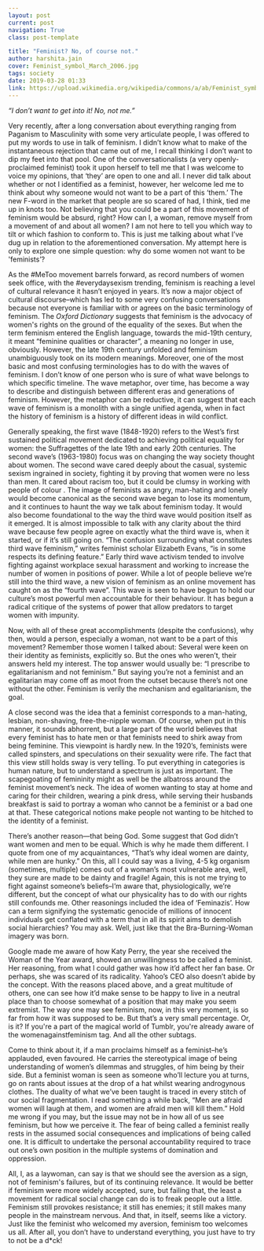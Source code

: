 ```yaml
---
layout: post
current: post
navigation: True
class: post-template

title: "Feminist? No, of course not."
author: harshita.jain
cover: Feminist_symbol_March_2006.jpg
tags: society
date: 2019-03-28 01:33
link: https://upload.wikimedia.org/wikipedia/commons/a/ab/Feminist_symbol%2C_March_2006.jpg
---
```

<em>“I don’t want to get into it! No, not me.”</em>

Very recently, after a long conversation about everything ranging from Paganism
to Masculinity with some very articulate people, I was offered to put my words
to use in talk of feminism. I didn’t know what to make of the instantaneous
rejection that came out of me, I recall thinking I don’t want to dip my feet
into that pool. One of the conversationalists (a very openly-proclaimed
feminist) took it upon herself to tell me that I was welcome to voice my
opinions, that ‘they’ are open to one and all. I never did talk about whether or
not I identified as a feminist, however, her welcome led me to think about why
someone would not want to be a part of this ‘them.’ The new F-word in the market
that people are so scared of had, I think, tied me up in knots too. Not
believing that you could be a part of this movement of feminism would be absurd,
right? How can I, a woman, remove myself from a movement of and about all women?
I am not here to tell you which way to tilt or which fashion to conform to. This
is just me talking about what I’ve dug up in relation to the aforementioned
conversation. My attempt here is only to explore one simple question: why do
some women not want to be 'feminists’?

As the \#MeToo movement barrels forward, as record numbers of women seek office,
with the \#everydaysexism trending, feminism is reaching a level of cultural
relevance it hasn’t enjoyed in years. It’s now a major object of cultural
discourse–which has led to some very confusing conversations because not
everyone is familiar with or agrees on the basic terminology of feminism. The
*Oxford Dictionary* suggests that feminism is the advocacy of women's rights on
the ground of the equality of the sexes. But when the term feminism entered the
English language, towards the mid-19th century, it meant “feminine qualities or
character”, a meaning no longer in use, obviously. However, the late 19th
century unfolded and feminism unambiguously took on its modern meanings.
Moreover, one of the most basic and most confusing terminologies has to do with
the waves of feminism. I don’t know of one person who is sure of what wave
belongs to which specific timeline. The wave metaphor, over time, has become a
way to describe and distinguish between different eras and generations of
feminism. However, the metaphor can be reductive, it can suggest that each wave
of feminism is a monolith with a single unified agenda, when in fact the history
of feminism is a history of different ideas in wild conflict.

Generally speaking, the first wave (1848-1920) refers to the West’s first
sustained political movement dedicated to achieving political equality for
women: the Suffragettes of the late 19th and early 20th centuries. The second
wave’s (1963-1980) focus was on changing the way society thought about women.
The second wave cared deeply about the casual, systemic sexism ingrained in
society, fighting it by proving that women were no less than men. It cared about
racism too, but it could be clumsy in working with people of colour . The image
of feminists as angry, man-hating and lonely would become canonical as the
second wave began to lose its momentum, and it continues to haunt the way we
talk about feminism today. It would also become foundational to the way the
third wave would position itself as it emerged. It is almost impossible to talk
with any clarity about the third wave because few people agree on exactly what
the third wave is, when it started, or if it’s still going on. “The confusion
surrounding what constitutes third wave feminism,” writes feminist scholar
Elizabeth Evans, “is in some respects its defining feature.” Early third wave
activism tended to involve fighting against workplace sexual harassment and
working to increase the number of women in positions of power. While a lot of
people believe we’re still into the third wave, a new vision of feminism as an
online movement has caught on as the “fourth wave”. This wave is seen to have
begun to hold our culture’s most powerful men accountable for their behaviour.
It has begun a radical critique of the systems of power that allow predators to
target women with impunity.

Now, with all of these great accomplishments (despite the confusions), why then,
would a person, especially a woman, not want to be a part of this movement?
Remember those women I talked about: Several were keen on their identity as
feminists, explicitly so. But the ones who weren’t, their answers held my
interest. The top answer would usually be: “I prescribe to egalitarianism and
not feminism.” But saying you’re not a feminist and an egalitarian may come off
as moot from the outset because there’s not one without the other. Feminism is
verily the mechanism and egalitarianism, the goal.  

A close second was the idea that a feminist corresponds to a man-hating,
lesbian, non-shaving, free-the-nipple woman. Of course, when put in this manner,
it sounds abhorrent, but a large part of the world believes that every feminist
has to hate men or that feminists need to shirk away from being feminine. This
viewpoint is hardly new. In the 1920’s, feminists were called spinsters, and
speculations on their sexuality were rife. The fact that this view still holds
sway is very telling. To put everything in categories is human nature, but to
understand a spectrum is just as important. The scapegoating of femininity might
as well be the albatross around the feminist movement’s neck. The idea of women
wanting to stay at home and caring for their children, wearing a pink dress,
while serving their husbands breakfast is said to portray a woman who cannot be
a feminist or a bad one at that. These categorical notions make people not
wanting to be hitched to the identity of a feminist.

There’s another reason—that being God. Some suggest that God didn’t want women
and men to be equal. Which is why he made them different. I quote from one of my
acquaintances, “That’s why ideal women are dainty, while men are hunky.” On
this, all I could say was a living, 4-5 kg organism (sometimes, multiple) comes
out of a woman’s most vulnerable area, well, they sure are made to be dainty and
fragile! Again, this is not me trying to fight against someone’s beliefs–I’m
aware that, physiologically, we’re different, but the concept of what our
physicality has to do with our rights still confounds me. Other reasonings
included the idea of ‘Feminazis’. How can a term signifying the systematic
genocide of millions of innocent individuals get conflated with a term that in
all its spirit aims to demolish social hierarchies? You may ask. Well, just like
that the Bra-Burning-Woman imagery was born.    

Google made me aware of how Katy Perry, the year she received the Woman of the
Year award, showed an unwillingness to be called a feminist. Her reasoning, from
what I could gather was how it’d affect her fan base. Or perhaps, she was scared
of its radicality. Yahoo’s CEO also doesn’t abide by the concept. With the
reasons placed above, and a great multitude of others, one can see how it’d make
sense to be happy to live in a neutral place than to choose somewhat of a
position that may make you seem extremist. The way one may see feminism, now, in
this very moment, is so far from how it was supposed to be. But that’s a very
small percentage. Or, is it? If you're a part of the magical world of Tumblr,
you're already aware of the womenagainstfeminism tag. And all the other subtags.

Come to think about it, if a man proclaims himself as a feminist–he’s applauded,
even favoured. He carries the stereotypical image of being understanding of
women’s dilemmas and struggles, of him being by their side. But a feminist woman
is seen as someone who’ll lecture you at turns, go on rants about issues at the
drop of a hat whilst wearing androgynous clothes. The duality of what we’ve been
taught is traced in every stitch of our social fragmentation. I read something a
while back, “Men are afraid women will laugh at them, and women are afraid men
will kill them.” Hold me wrong if you may, but the issue may not be in how all
of us see feminism, but how we perceive it. The fear of being called a feminist
really rests in the assumed social consequences and implications of being called
one. It is difficult to undertake the personal accountability required to trace
out one’s own position in the multiple systems of domination and oppression.

All, I, as a laywoman, can say is that we should see the aversion as a sign, not
of feminism's failures, but of its continuing relevance. It would be better if
feminism were more widely accepted, sure, but failing that, the least a movement
for radical social change can do is to freak people out a little. Feminism still
provokes resistance; it still has enemies; it still makes many people in the
mainstream nervous. And that, in itself, seems like a victory. Just like the
feminist who welcomed my aversion, feminism too welcomes us all. After all, you
don’t have to understand everything, you just have to try to not be a d\*ck!
